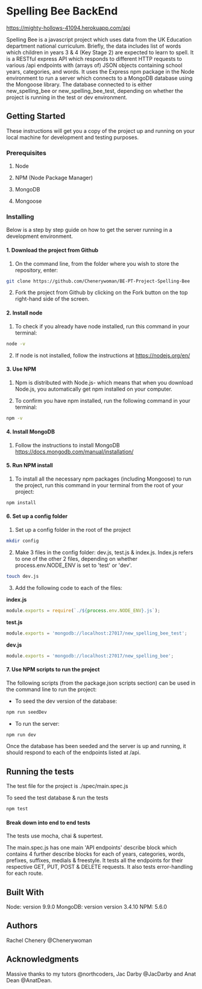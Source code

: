 # Spelling Bee BackEnd

https://mighty-hollows-41094.herokuapp.com/api

Spelling Bee is a javascript project which uses data from the UK Education department national curriculum. Briefly, the data includes list of words which children in years 3 & 4 (Key Stage 2) are expected to learn to spell.  It is a RESTful express API which responds to different HTTP requests to various /api endpoints with (arrays of) JSON objects containing school years, categories, and words. It uses the Express npm package in the Node environment to run a server which connects to a MongoDB database using the Mongoose library.  The database connected to is either new_spelling_bee or new_spelling_bee_test, depending on whether the project is running in the test or dev environment.  

## Getting Started

These instructions will get you a copy of the project up and running on your local machine for development and testing purposes. 

### Prerequisites

1.  Node 

2.  NPM (Node Package Manager)

3.  MongoDB 

4.  Mongoose

### Installing

Below is a step by step guide on how to get the server running in a development environment.

#### 1. Download the project from Github
1. On the command line, from the folder where you wish to store the repository, enter:

```bash
git clone https://github.com/Chenerywoman/BE-PT-Project-Spelling-Bee
```

2. Fork the project from Github by clicking on the Fork button on the top right-hand side of the screen.

#### 2. Install node 

1. To check if you already have node installed, run this command in your terminal:

```bash 
node -v
```

2. If node is not installed, follow the instructions at https://nodejs.org/en/

#### 3. Use NPM

1. Npm is distributed with Node.js- which means that when you download Node.js, you automatically get npm installed on your computer.

2. To confirm you have npm installed, run the following command in your terminal:

```bash 
npm -v
```

#### 4. Install MongoDB

1. Follow the instructions to install MongoDB https://docs.mongodb.com/manual/installation/

#### 5. Run NPM install

1. To install all the necessary npm packages (including Mongoose) to run the project, run this command in your terminal from the root of your project:

```bash 
npm install
```

#### 6. Set up a config folder

1. Set up a config folder in the root of the project

```bash 
mkdir config
```

2. Make 3 files in the config folder: dev.js, test.js & index.js. Index.js refers to one of the other 2 files, depending on whether process.env.NODE_ENV is set to 'test' or 'dev'.

```bash 
touch dev.js
``` 

3. Add the following code to each of the files:

**index.js**
```js
module.exports = require(`./${process.env.NODE_ENV}.js`);
```

**test.js**
```js
module.exports = 'mongodb://localhost:27017/new_spelling_bee_test';
```

**dev.js**
```js
module.exports = 'mongodb://localhost:27017/new_spelling_bee';
```

#### 7. Use NPM scripts to run the project

The following scripts (from the package.json scripts section) can be used in the command line to run the project:

  * To seed the dev version of the database: 
  ```bash 
  npm run seedDev
  ```

  * To run the server: 
  ```bash
  npm run dev
  ```

Once the database has been seeded and the server is up and running, it should respond to each of the endpoints listed at /api.

## Running the tests

The test file for the project is ./spec/main.spec.js

To seed the test database & run the tests 
```bash 
npm test
```

#### Break down into end to end tests

The tests use mocha, chai & supertest.  

The main.spec.js has one main 'API endpoints' describe block which contains 4 further describe blocks for each of years, categories, words, prefixes, suffixes, medials & freestyle.  It tests all the endpoints for their respective GET, PUT, POST & DELETE requests.  It also tests error-handling for each route.

## Built With
Node: version 9.9.0
MongoDB: version version 3.4.10
NPM: 5.6.0

## Authors
Rachel Chenery 
@Chenerywoman

## Acknowledgments
Massive thanks to my tutors @northcoders, Jac Darby @JacDarby and Anat Dean @AnatDean.